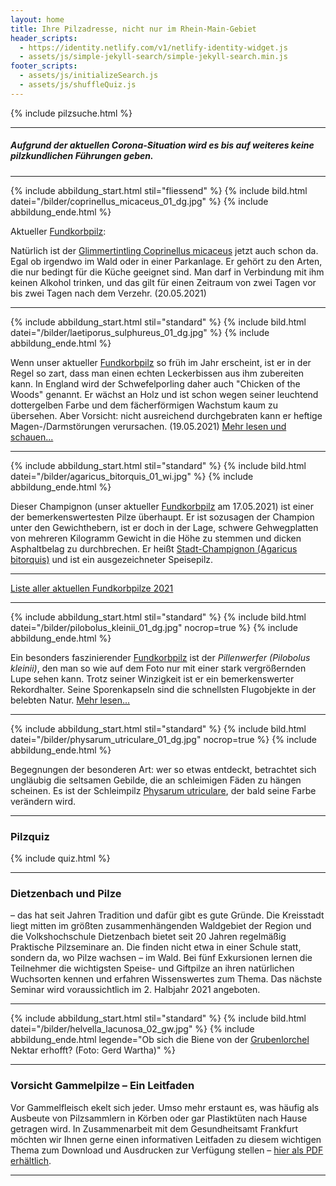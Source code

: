 ```yaml
---
layout: home
title: Ihre Pilzadresse, nicht nur im Rhein-Main-Gebiet
header_scripts:
  - https://identity.netlify.com/v1/netlify-identity-widget.js
  - assets/js/simple-jekyll-search/simple-jekyll-search.min.js
footer_scripts:
  - assets/js/initializeSearch.js
  - assets/js/shuffleQuiz.js
---
```

{% include pilzsuche.html %}

- - -

##### Aufgrund der aktuellen Corona-Situation wird es bis auf weiteres keine pilzkundlichen Führungen geben.

- - -

{% include abbildung_start.html stil="fliessend" %}
{% include bild.html datei="/bilder/coprinellus_micaceus_01_dg.jpg" %}
{% include abbildung_ende.html %}

Aktueller [Fundkorbpilz](AA "Glossar-"):

Natürlich ist der [Glimmertintling Coprinellus micaceus](/pilze/coprinellus-micaceus-glimmertintling) jetzt auch schon da. Egal ob irgendwo im Wald oder in einer Parkanlage. Er gehört zu den Arten, die nur bedingt für die Küche geeignet sind. Man darf in Verbindung mit ihm keinen Alkohol trinken, und das gilt für einen Zeitraum von zwei Tagen vor bis zwei Tagen nach dem Verzehr. (20.05.2021)

- - -

{% include abbildung_start.html stil="standard" %}
{% include bild.html datei="/bilder/laetiporus_sulphureus_01_dg.jpg" %}
{% include abbildung_ende.html %}

Wenn unser aktueller [Fundkorbpilz](AA "Glossar-") so früh im Jahr erscheint, ist er in der Regel so zart, dass man einen echten Leckerbissen aus ihm zubereiten kann. In England wird der Schwefelporling daher auch "Chicken of the Woods" genannt. Er wächst an Holz und ist schon wegen seiner leuchtend dottergelben Farbe und dem fächerförmigen Wachstum kaum zu übersehen. Aber Vorsicht: nicht ausreichend durchgebraten kann er heftige Magen-/Darmstörungen verursachen. (19.05.2021) [Mehr lesen und schauen...](/pilze/laetiporus-sulphureus-schwefelporling)

- - -

{% include abbildung_start.html stil="standard" %}
{% include bild.html datei="/bilder/agaricus_bitorquis_01_wi.jpg" %}
{% include abbildung_ende.html %}

Dieser Champignon (unser aktueller [Fundkorbpilz](AA "Glossar-") am 17.05.2021) ist einer der bemerkenswertesten Pilze überhaupt. Er ist sozusagen der Champion unter den Gewichthebern, ist er doch in der Lage, schwere Gehwegplatten von mehreren Kilogramm Gewicht in die Höhe zu stemmen und dicken Asphaltbelag zu durchbrechen. Er heißt [Stadt-Champignon (Agaricus bitorquis)](/pilze/agaricus-bitorquis-stadt-champignon) und ist ein ausgezeichneter Speisepilz.

- - -

[Liste aller aktuellen Fundkorbpilze 2021](/artikel/liste-aller-aktuellen-fundkorbpilze-2021.html)

- - -

{% include abbildung_start.html stil="standard" %}
{% include bild.html datei="/bilder/pilobolus_kleinii_01_dg.jpg" nocrop=true %}
{% include abbildung_ende.html %}

Ein besonders faszinierender [Fundkorbpilz](AA "Glossar-") ist der *Pillenwerfer (Pilobolus kleinii)*, den man so wie auf dem Foto nur mit einer stark vergrößernden Lupe sehen kann. Trotz seiner Winzigkeit ist er ein bemerkenswerter Rekordhalter. Seine Sporenkapseln sind die schnellsten Flugobjekte in der belebten Natur. [Mehr lesen...](/pilze/pilobolus-kleinii-pillenwerfer)

- - -

{% include abbildung_start.html stil="standard" %}
{% include bild.html datei="/bilder/physarum_utriculare_01_dg.jpg" nocrop=true %}
{% include abbildung_ende.html %}

Begegnungen der besonderen Art: wer so etwas entdeckt, betrachtet sich ungläubig die seltsamen Gebilde, die an schleimigen Fäden zu hängen scheinen. Es ist der Schleimpilz [Physarum utriculare](/pilze/physarum-utriculare-fadenfruchtschleimpilz), der bald seine Farbe verändern wird.

- - -

### Pilzquiz

{% include quiz.html %}

- - -

### Dietzenbach und Pilze

– das hat seit Jahren Tradition und dafür gibt es gute Gründe. Die Kreisstadt liegt mitten im größten zusammenhängenden Waldgebiet der Region und die Volkshochschule Dietzenbach bietet seit 20 Jahren regelmäßig Praktische Pilzseminare an. Die finden nicht etwa in einer Schule statt, sondern da, wo Pilze wachsen – im Wald. Bei fünf Exkursionen lernen die Teilnehmer die wichtigsten Speise- und Giftpilze an ihren natürlichen Wuchsorten kennen und erfahren Wissenswertes zum Thema. Das nächste Seminar wird voraussichtlich im 2. Halbjahr 2021 angeboten.

- - -

{% include abbildung_start.html stil="standard" %}
{% include bild.html datei="/bilder/helvella_lacunosa_02_gw.jpg" %}
{% include abbildung_ende.html legende="Ob sich die Biene von der <a href='/pilze/helvella-lacunosa-grubenlorchel'>Grubenlorchel</a> Nektar erhofft?  (Foto: Gerd Wartha)" %}

- - -

### Vorsicht Gammelpilze – Ein Leitfaden

Vor Gammelfleisch ekelt sich jeder. Umso mehr erstaunt es, was häufig als Ausbeute von Pilzsammlern in Körben oder gar Plastiktüten nach Hause getragen wird. In Zusammenarbeit mit dem Gesundheitsamt Frankfurt möchten wir Ihnen gerne einen informativen Leitfaden zu diesem wichtigen Thema zum Download und Ausdrucken zur Verfügung stellen – [hier als PDF erhältlich](/assets/docs/Fundkorb.de-Gammelpilze.pdf).

- - -